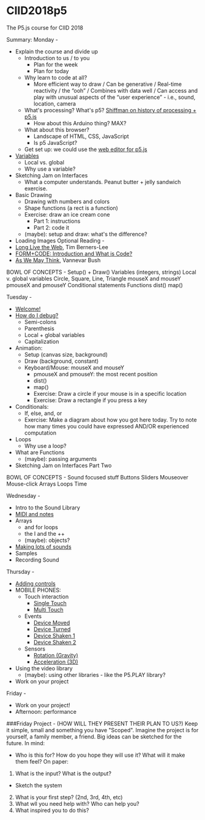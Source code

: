 # CIID2018p5
The P5.js course for CIID 2018

Summary:
Monday - 

  * Explain the course and divide up
    - Introduction to us / to you
      + Plan for the week
      + Plan for today
    - Why learn to code at all?
      - More efficient way to draw / Can be generative / Real-time reactivity / the “ooh” / Combines with data well / Can access and play with unusual aspects of the “user experience” - i.e., sound, location, camera
    - What's processing? What's p5? [Shiffman on history of processing + p5.js](https://www.youtube.com/watch?v=8j0UDiN7my4&list=PLRqwX-V7Uu6Zy51Q-x9tMWIv9cueOFTFA&index=1)
      + How about this Arduino thing? MAX?
    - What about this browser?
      + Landscape of HTML, CSS, JavaScript
      + Is p5 JavaScript?
    - Get set up: we could use the [web editor for p5.js](https://alpha.editor.p5js.org/)
  * [Variables](/CIID2018p5/variables)
    - Local vs. global
    - Why use a variable? 
  * Sketching Jam on Interfaces
    - What a computer understands. Peanut butter + jelly sandwich exercise.
  * Basic Drawing
    - Drawing with numbers and colors
    - Shape functions (a rect is a function)
    - Exercise: draw an ice cream cone
      + Part 1: instructions
      + Part 2: code it
    - (maybe): setup and draw: what's the difference?
  * Loading Images
Optional Reading -
  * [Long Live the Web](http://jblomo.github.io/webarch253/slides/Long_Live_the_Web.pdf), Tim Berners-Lee
  * [FORM+CODE: Introduction and What is Code?](http://formandcode.com)
  * [As We May Think](http://www.theatlantic.com/magazine/archive/1945/07/as-we-may-think/303881/), Vannevar Bush

BOWL OF CONCEPTS -
Setup() + Draw() 
Variables (integers, strings)
Local v. global variables
Circle, Square, Line, Triangle
mouseX and mouseY
pmouseX and pmouseY
Conditional statements
Functions
dist()
map()

Tuesday - 

  * [Welcome!](https://docs.google.com/presentation/d/1-mCoQY1DI_YerSKSJnKx5Ll5G8LBtsNX9pa5OZHyHLI/edit?usp=sharing)
  * [How do I debug?](https://docs.google.com/presentation/d/1aO17BFwzLsxWvytMqbmU6YrRVdhP4K0tA44eC2r6HmQ/edit?usp=sharing)
    - Semi-colons
    - Parenthesis
    - Local + global variables
    - Capitalization
  * Animation: 
    - Setup (canvas size, background)
    - Draw (background, constant)
    - Keyboard/Mouse: mouseX and mouseY
      + pmouseX and pmouseY: the most recent position
      + dist()
      + map()
      - Exercise: Draw a circle if your mouse is in a specific location
      - Exercise: Draw a rectangle if you press a key
  * Conditionals: 
    - If, else, and, or
    - Exercise: Make a diagram about how you got here today. Try to note how many times you could have expressed AND/OR experienced computation
  * Loops
    - Why use a loop?
  * What are Functions
    - (maybe): passing arguments
  * Sketching Jam on Interfaces Part Two 

BOWL OF CONCEPTS - 
Sound focused stuff
Buttons
Sliders
Mouseover
Mouse-click
Arrays
Loops
Time

Wednesday -

  * Intro to the Sound Library
  * [MIDI and notes](/CIID2018p5/midi_and_notes)
  * Arrays
    - and for loops
    - the I and the ++
    - (maybe): objects?
  * [Making lots of sounds](/CIID2018p5/auto_piano)
  * Samples
  * Recording Sound

Thursday - 

  * [Adding controls](https://docs.google.com/presentation/d/1W8F8W2Z2OExRgOhqkdYtpIaenhohBva9wiJDwSVNhdU/edit?usp=sharing)
  * MOBILE PHONES: 
    * Touch interaction
      - [Single Touch](http://alpha.editor.p5js.org/projects/H1a1YWOgl)
      - [Multi Touch](http://alpha.editor.p5js.org/projects/HkDY43yxl)
    * Events
      - [Device Moved](http://alpha.editor.p5js.org/projects/BysXo-dgx)
      - [Device Turned](http://alpha.editor.p5js.org/projects/ryMwSnyxx)
      - [Device Shaken 1](http://alpha.editor.p5js.org/projects/rkmqU2Jee)
      - [Device Shaken 2](http://alpha.editor.p5js.org/projects/rJWwujwxg)
    * Sensors
      - [Rotation (Gravity)](http://alpha.editor.p5js.org/projects/Hylv2b_xl)
      - [Acceleration (3D)](http://alpha.editor.p5js.org/projects/BJxoCbdxx)
  * Using the video library
    - (maybe): using other libraries - like the P5.PLAY library?
  * Work on your project

Friday - 

  * Work on your project!
  * Afternoon: performance

###Friday Project -
(HOW WILL THEY PRESENT THEIR PLAN TO US?)
Keep it simple, small and something you have "Scoped". 
Imagine the project is for yourself, a family member, a friend. Big ideas can be sketched for the future.
In mind:
  - Who is this for? How do you hope they will use it? What will it make them feel?
On paper:
1. What is the input? What is the output? 
  -  Sketch the system
2. What is your first step? (2nd, 3rd, 4th, etc)
3. What wll you need help with? Who can help you?
4. What inspired you to do this?
